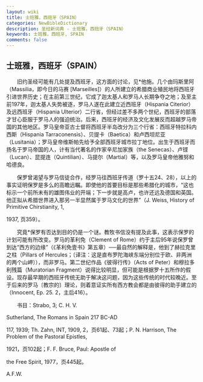 ```yaml
---
layout: wiki
title: 士班雅，西班牙（SPAIN）
categories: NewBibleDictionary
description: 圣经新词典 - 士班雅，西班牙（SPAIN）
keywords: 士班雅，西班牙, SPAIN
comments: false
---
```


## 士班雅，西班牙（SPAIN）

　　旧约圣经可能有几处提及西班牙，这方面的讨论，见*他施。几个由玛斯里阿（Massilia，即今日的马赛 [Marseilles]）的人所建立的希腊商业殖民地将西班牙引进世界历史；在主前第三世纪，它成了迦太基人和罗马人长期争夺之地；及至主前197年，迦太基人失势被逐，罗马人遂在此建立近西班牙（Hispania Citerior）及远西班牙（Hispania Ulterior）二行省，但经过差不多两个世纪，西班牙的部落才甘心臣服于罗马人的强迫统治。后来，西班牙的经济及文化发展反而超越罗马帝国的其他地区。罗马皇帝亚古士督将西班牙半岛改分为三个行省：西班牙特拉科内西斯（Hispania Tarraconensis）、贝提卡（Baetica）和卢西坦尼亚（Lusitania）；罗马皇帝维斯帕先给予全部西班牙城市拉丁地位。出生于西班牙而扬名于罗马帝国的人，计有当代著名的作家辛尼加家族（the Senecas）、卢铿（Lucan）、昆提连（Quintilian）、马提尔（Martial）等，以及罗马皇帝他雅努和哈德良。

　　保罗曾渴望与罗马信徒合作，经罗马往西班牙传道（罗十五24、28），以上的事实证明保罗是多么的高瞻远瞩。即使他的首要目标是那些希腊化的城市，“这也标示一个前所未有的雄图伟业的开端；下一步就是高卢，也许还远及德国和英国。他正拟从希腊世界进入那另一半显然属于罗马文化的世界”（J. Weiss, History of Primitive Chirstianity, 1,

1937, 页359）。

　　究竟*保罗有否达到目的仍是一个谜。教牧书信没有提及此事，这表示保罗的计划可能有所改变。罗马的革利免（Clement of Rome）约于主后95年说保罗曾到达“西方的边缘”（《革利免壹书》第五章）──最自然的解释是，他到了赫拉克里之柱（Pillars of Hercules；〔译注：这是直布罗陀海峡东端分别位于欧、非两洲的两个山岬〕），而非罗马。第二世纪作品《彼得行传》（Acts of Peter）和穆拉多利残篇（Muratorian Fragment）说得比较明显，但可能是根据罗十五所作的假设。现存最早期的西班牙传统无助于解决这问题，因为这些传统的时代较晚近。至于后来的罗马〔教宗的〕理论，则着意证实所有西方教会都是由彼得的助手建立的（Innocent, Ep. 25. 2，主后416）。

　　书目：Strabo, 3; C. H. V.

Sutherland, The Romans in Spain 217 BC-AD

117, 1939; Th. Zahn, INT, 1909, 2，页61起、73起；P. N. Harrison, The Problem of the Pastoral Epistles,

1921，页102起；F. F. Bruce, Paul: Apostle of

the Free Spirit, 1977，页445起。

A.F.W.








